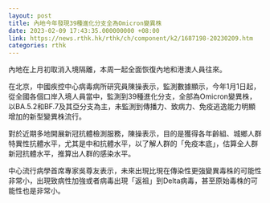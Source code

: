 ```yaml
---
layout: post
title: 內地今年發現39種進化分支全為Omicron變異株
date: 2023-02-09 17:43:35.000000000 +08:00
link: https://news.rthk.hk/rthk/ch/component/k2/1687198-20230209.htm
categories: rthk
---
```


內地在上月初取消入境隔離，本周一起全面恢復內地和港澳人員往來。

在北京，中國疾控中心病毒病所研究員陳操表示，監測數據顯示，今年1月1日起，從全國各個口岸入境人員當中，監測到39種進化分支，全部為Omicron變異株，以BA.5.2和BF.7及其亞分支為主，未監測到傳播力、致病力、免疫逃逸能力明顯增加的新型變異株流行。

對於近期多地開展新冠抗體檢測服務，陳操表示，目的是獲得各年齡組、城鄉人群特異性抗體水平，尤其是中和抗體水平，以了解人群的「免疫本底」，估算全人群新冠抗體水平，推算出人群的感染水平。

中心流行病學首席專家吳尊友表示，未來出現比現在傳染性更強變異毒株的可能性非常小，出現致病性加強或者病毒出現「返祖」到Delta病毒，甚至原始毒株的可能性也是非常小。
